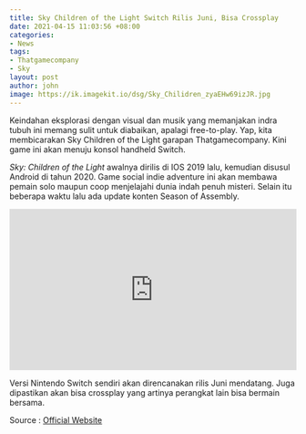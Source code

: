 ```yaml
---
title: Sky Children of the Light Switch Rilis Juni, Bisa Crossplay
date: 2021-04-15 11:03:56 +08:00
categories:
- News
tags:
- Thatgamecompany
- Sky
layout: post
author: john
image: https://ik.imagekit.io/dsg/Sky_Chilidren_zyaEHw69izJR.jpg
---
```


Keindahan eksplorasi dengan visual dan musik yang memanjakan indra tubuh ini memang sulit untuk diabaikan, apalagi free-to-play. Yap, kita membicarakan Sky Children of the Light garapan Thatgamecompany. Kini game ini akan menuju konsol handheld Switch.

_Sky: Children of the Light_ awalnya dirilis di IOS 2019 lalu, kemudian disusul Android di tahun 2020. Game social indie adventure ini akan membawa pemain solo maupun coop menjelajahi dunia indah penuh misteri. Selain itu beberapa waktu lalu ada update konten Season of Assembly.

<style>.embed-container { position: relative; padding-bottom: 56.25%; height: 0; overflow: hidden; max-width: 100%; } .embed-container iframe, .embed-container object, .embed-container embed { position: absolute; top: 0; left: 0; width: 100%; height: 100%; }</style><div class='embed-container'><iframe src='https://www.youtube.com/embed//Tq0hZMlJDBU' frameborder='0' allowfullscreen></iframe></div>

Versi Nintendo Switch sendiri akan direncanakan rilis Juni mendatang. Juga dipastikan akan bisa crossplay yang artinya perangkat lain bisa bermain bersama.

Source : [Official Website](https://www.nintendo.com/games/detail/sky-children-of-the-light-switch/)